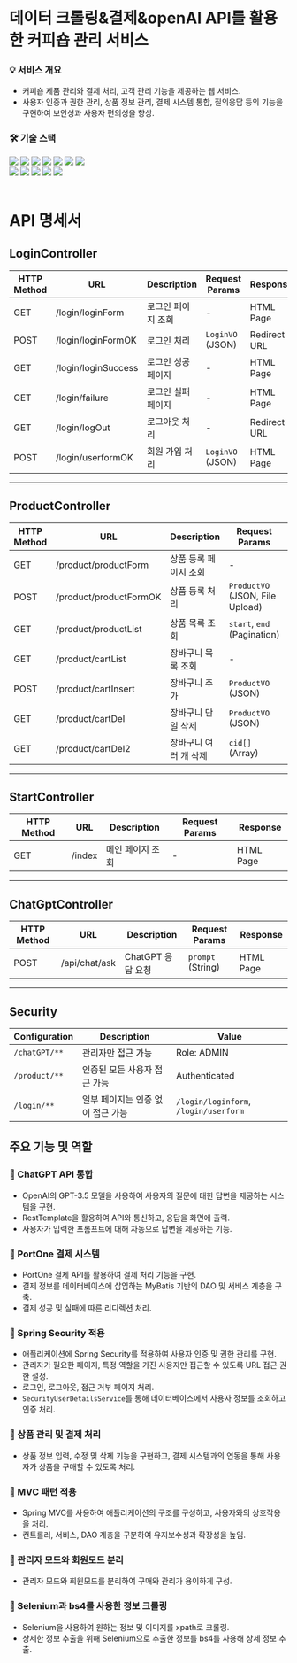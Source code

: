 # 데이터 크롤링&결제&openAI API를 활용한 커피숍 관리 서비스

### 💡 서비스 개요
- 커피숍 제품 관리와 결제 처리, 고객 관리 기능을 제공하는 웹 서비스.
- 사용자 인증과 권한 관리, 상품 정보 관리, 결제 시스템 통합, 질의응답 등의 기능을 구현하여 보안성과 사용자 편의성을 향상.

### 🛠️ 기술 스택
</div>
    <div style="text-align: left;">
    <div> <img src="https://img.shields.io/badge/Java-007396?style=flat-square&logo=Java&logoColor=white">
          <img src="https://img.shields.io/badge/Spring Boot-6DB33F?style=flat-square&logo=Spring Boot&logoColor=white">
          <img src="https://img.shields.io/badge/Spring Security-6DB33F?style=flat-square&logo=Spring Security&logoColor=white">
          <img src="https://img.shields.io/badge/Mybatis-003496?style=flat-square&logo=Mybatis&logoColor=white">
          <img src="https://img.shields.io/badge/OpenAPI-004596?style=flat-square&logo=OpenAPI&logoColor=white">
          <img src="https://img.shields.io/badge/Python-3776AB?style=flat&logo=Python&logoColor=white">
          <img src="https://img.shields.io/badge/Selenium-43B02A?style=flat&logo=Selenium&logoColor=white">
          <br>
          <img src="https://img.shields.io/badge/Javascript-F7DF1E?style=flat-square&logo=Javascript&logoColor=white">
          <img src="https://img.shields.io/badge/CSS3-1572B6?style=flat-square&logo=CSS3&logoColor=white">
          <img src="https://img.shields.io/badge/HTML5-E34F26?style=flat-square&logo=HTML5&logoColor=white">
          <img src="https://img.shields.io/badge/Oracle-F80000?style=flat-square&logo=Oracle&logoColor=white">
          <img src="https://img.shields.io/badge/Github-181717?style=flat-square&logo=Github&logoColor=white">
          </div>
    </div>
<br>

# API 명세서

## LoginController

| HTTP Method | URL                 | Description              | Request Params             | Response      |
|-------------|---------------------|--------------------------|----------------------------|---------------|
| GET         | /login/loginForm    | 로그인 페이지 조회       | -                          | HTML Page     |
| POST        | /login/loginFormOK  | 로그인 처리              | `LoginVO` (JSON)           | Redirect URL |
| GET         | /login/loginSuccess | 로그인 성공 페이지       | -                          | HTML Page     |
| GET         | /login/failure      | 로그인 실패 페이지       | -                          | HTML Page     |
| GET         | /login/logOut       | 로그아웃 처리            | -                          | Redirect URL |
| POST        | /login/userformOK   | 회원 가입 처리           | `LoginVO` (JSON)           | HTML Page     |

---

## ProductController

| HTTP Method | URL                   | Description              | Request Params                  | Response         |
|-------------|-----------------------|--------------------------|---------------------------------|------------------|
| GET         | /product/productForm  | 상품 등록 페이지 조회     | -                               | HTML Page        |
| POST        | /product/productFormOK| 상품 등록 처리            | `ProductVO` (JSON, File Upload)| Redirect URL     |
| GET         | /product/productList  | 상품 목록 조회            | `start`, `end` (Pagination)    | HTML Page        |
| GET         | /product/cartList     | 장바구니 목록 조회        | -                               | HTML Page        |
| POST        | /product/cartInsert   | 장바구니 추가            | `ProductVO` (JSON)             | Redirect URL     |
| GET         | /product/cartDel      | 장바구니 단일 삭제        | `ProductVO` (JSON)             | HTML Page        |
| GET         | /product/cartDel2     | 장바구니 여러 개 삭제    | `cid[]` (Array)                | HTML Page        |

---

## StartController

| HTTP Method | URL       | Description          | Request Params | Response      |
|-------------|-----------|----------------------|----------------|---------------|
| GET         | /index    | 메인 페이지 조회     | -              | HTML Page     |

---

## ChatGptController

| HTTP Method | URL          | Description               | Request Params         | Response      |
|-------------|--------------|---------------------------|------------------------|---------------|
| POST        | /api/chat/ask| ChatGPT 응답 요청         | `prompt` (String)      | HTML Page     |

---

## Security

| Configuration | Description                      | Value                              |
|---------------|----------------------------------|------------------------------------|
| `/chatGPT/**` | 관리자만 접근 가능               | Role: ADMIN                       |
| `/product/**` | 인증된 모든 사용자 접근 가능    | Authenticated                     |
| `/login/**`   | 일부 페이지는 인증 없이 접근 가능 | `/login/loginform`, `/login/userform` |



## 주요 기능 및 역할
### 📝 ChatGPT API 통합
- OpenAI의 GPT-3.5 모델을 사용하여 사용자의 질문에 대한 답변을 제공하는 시스템을 구현.
- RestTemplate을 활용하여 API와 통신하고, 응답을 화면에 출력.
- 사용자가 입력한 프롬프트에 대해 자동으로 답변을 제공하는 기능.

### 📝 PortOne 결제 시스템
- PortOne 결제 API를 활용하여 결제 처리 기능을 구현.
- 결제 정보를 데이터베이스에 삽입하는 MyBatis 기반의 DAO 및 서비스 계층을 구축.
- 결제 성공 및 실패에 따른 리디렉션 처리.

### 📝 Spring Security 적용
- 애플리케이션에 Spring Security를 적용하여 사용자 인증 및 권한 관리를 구현.
- 관리자가 필요한 페이지, 특정 역할을 가진 사용자만 접근할 수 있도록 URL 접근 권한 설정.
- 로그인, 로그아웃, 접근 거부 페이지 처리.
- `SecurityUserDetailsService`를 통해 데이터베이스에서 사용자 정보를 조회하고 인증 처리.

### 📝 상품 관리 및 결제 처리
- 상품 정보 입력, 수정 및 삭제 기능을 구현하고, 결제 시스템과의 연동을 통해 사용자가 상품을 구매할 수 있도록 처리.
  
### 📝 MVC 패턴 적용
- Spring MVC를 사용하여 애플리케이션의 구조를 구성하고, 사용자와의 상호작용을 처리.
- 컨트롤러, 서비스, DAO 계층을 구분하여 유지보수성과 확장성을 높임.

### 📝 관리자 모드와 회원모드 분리
- 관리자 모드와 회원모드를 분리하여 구매와 관리가 용이하게 구성.


### 📝 Selenium과 bs4를 사용한 정보 크롤링
- Selenium을 사용하여 원하는 정보 및 이미지를 xpath로 크롤링.
- 상세한 정보 추출을 위해 Selenium으로 추출한 정보를 bs4를 사용해 상세 정보 추출.

